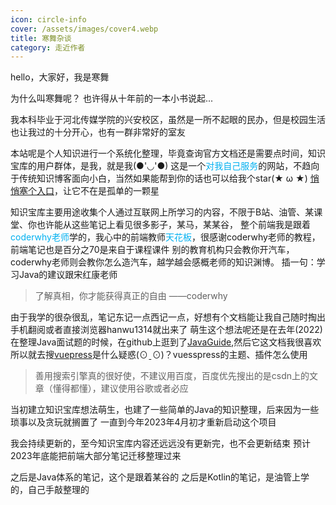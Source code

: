 ```yaml
---
icon: circle-info
cover: /assets/images/cover4.webp
title: 寒舞杂谈
category: 走近作者
---
```


 
hello，大家好，我是寒舞

为什么叫寒舞呢？
也许得从十年前的一本小书说起...

我本科毕业于河北传媒学院的兴安校区，虽然是一所不起眼的民办，但是校园生活也让我过的十分开心，也有一群非常好的室友

本站呢是个人知识进行一个系统化整理，毕竟查询官方文档还是需要点时间，知识宝库的用户群体，是我，就是我(●'◡'●)
这是一个<span style="color:#00b0f0">对我自己服务</span>的网站，不趋向于传统知识博客面向小白，当然如果能帮到你的话也可以给我个star(★ ω ★) [悄悄塞个入口](https://github.com/hanwu1314/blog)，让它不在是孤单的一颗星

知识宝库主要用途收集个人通过互联网上所学习的内容，不限于B站、油管、某课堂、你也许能从这些笔记上看见很多影子，某马，某某谷，
整个前端我是跟着<span style="color:#00b0f0">coderwhy老师</span>学的，我心中的前端教师<span style="color:#00b0f0">天花板</span>，很感谢coderwhy老师的教程，前端笔记也是百分之70是来自于课程课件
别的教育机构只会教你开汽车，coderwhy老师则会教你怎么造汽车，越学越会感概老师的知识渊博。
插一句：学习Java的建议跟宋红康老师

> 了解真相，你才能获得真正的自由
> 																								——coderwhy

由于我学的很杂很乱，笔记东记一点西记一点，好想有个文档能让我自己随时掏出手机翻阅或者直接浏览器hanwu1314就出来了
萌生这个想法呢还是在去年(2022)在整理Java面试题的时候，在github上逛到了[JavaGuide](https://javaguide.cn/),然后它这文档我很喜欢
所以就去搜[vuepress](https://v2.vuepress.vuejs.org/zh/guide/)是什么疑惑(⊙ˍ⊙)？vuesspress的主题、插件怎么使用

> 善用搜索引擎真的很好使，不建议用百度，百度优先搜出的是csdn上的文章（懂得都懂），建议使用谷歌或者必应

当初建立知识宝库想法萌生，也建了一些简单的Java的知识整理，后来因为一些琐事以及贪玩就搁置了
一直到今年2023年4月初才重新启动这个项目

我会持续更新的，至今知识宝库内容还远远没有更新完，也不会更新结束
预计2023年底能把前端大部分笔记迁移整理过来

之后是Java体系的笔记，这个是跟着某谷的
之后是Kotlin的笔记，是油管上学的，自己手敲整理的